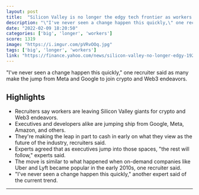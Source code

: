 ```yaml
---
layout: post
title:  "Silicon Valley is no longer the edgy tech frontier as workers flee Google and Amazon for crypto and Web3 startups, recruiters say. “They're making the leap in part to cash in early on what they view as the future of the industry.”"
description: "\"I've never seen a change happen this quickly,\" one recruiter said as many make the jump from Meta and Google to join crypto and Web3 endeavors."
date: "2022-02-09 18:20:50"
categories: ['big', 'longer', 'workers']
score: 1319
image: "https://i.imgur.com/pVRvOOq.jpg"
tags: ['big', 'longer', 'workers']
link: "https://finance.yahoo.com/news/silicon-valley-no-longer-edgy-192508029.html?fr=sycsrp_catchall"
---
```


\"I've never seen a change happen this quickly,\" one recruiter said as many make the jump from Meta and Google to join crypto and Web3 endeavors.

## Highlights

- Recruiters say workers are leaving Silicon Valley giants for crypto and Web3 endeavors.
- Executives and developers alike are jumping ship from Google, Meta, Amazon, and others.
- They're making the leap in part to cash in early on what they view as the future of the industry, recruiters said.
- Experts agreed that as executives jump into those spaces, "the rest will follow," experts said.
- The move is similar to what happened when on-demand companies like Uber and Lyft became popular in the early 2010s, one recruiter said.
- "I've never seen a change happen this quickly," another expert said of the current trend.

---
